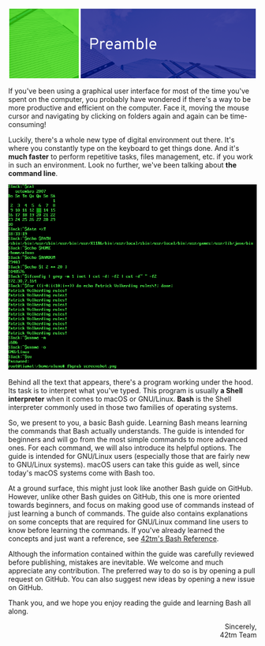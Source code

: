 <p align="center">
    <img src="../img/prem/header.part1.png" width="28%" />
    <img src="../img/prem/header.part2.png" width="70.5%" />
</p>

If you've been using a graphical user interface for most of the time you've
spent on the computer, you probably have wondered if there's a way to be more
productive and efficient on the computer. Face it, moving the mouse cursor and
navigating by clicking on folders again and again can be time-consuming!

Luckily, there's a whole new type of digital environment out there. It's where
you constantly type on the keyboard to get things done. And it's **much faster**
to perform repetitive tasks, files management, etc. if you work in such an
environment. Look no further, we've been talking about **the command line**.

![](../img/prem/bash-example.png)

Behind all the text that appears, there's a program working under the hood. Its
task is to interpret what you've typed. This program is usually **a Shell
interpreter** when it comes to macOS or GNU/Linux. **Bash** is the Shell
interpreter commonly used in those two families of operating systems.

So, we present to you, a basic Bash guide. Learning Bash means learning the
commands that Bash actually understands. The guide is intended for beginners
and will go from the most simple commands to more advanced ones. For each
command, we will also introduce its helpful options. The guide is intended for
GNU/Linux users (especially those that are fairly new to GNU/Linux systems).
macOS users can take this guide as well, since today's macOS systems come with
Bash too.

At a ground surface, this might just look like another Bash guide on GitHub.
However, unlike other Bash guides on GitHub, this one is more oriented towards
beginners, and focus on making good use of commands instead of just learning
a bunch of commands. The guide also contains explanations on some concepts
that are required for GNU/Linux command line users to know before learning the
commands. If you've already learned the concepts and just want a reference, see
[42tm's Bash Reference](http://github.com/42tm/bash-ref).

Although the information contained within the guide was carefully reviewed
before publishing, mistakes are inevitable. We welcome and much appreciate any
contribution. The preferred way to do so is by opening a pull request on GitHub.
You can also suggest new ideas by opening a new issue on GitHub.

Thank you, and we hope you enjoy reading the guide and learning Bash all along.

<p align="right">
Sincerely,<br />
42tm Team
</p>
